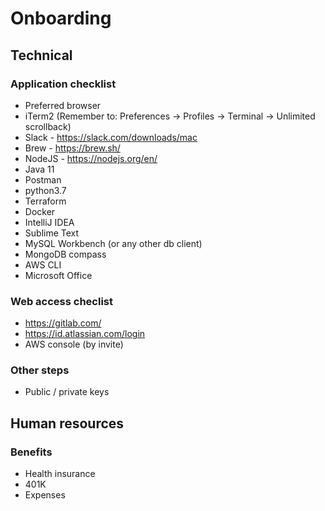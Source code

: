 # Onboarding

## Technical

### Application checklist
- Preferred browser
- iTerm2 (Remember to: Preferences -> Profiles -> Terminal -> Unlimited scrollback)
- Slack - https://slack.com/downloads/mac
- Brew - https://brew.sh/
- NodeJS - https://nodejs.org/en/
- Java 11
- Postman
- python3.7
- Terraform
- Docker
- IntelliJ IDEA
- Sublime Text
- MySQL Workbench (or any other db client)
- MongoDB compass
- AWS CLI
- Microsoft Office

### Web access checlist
- https://gitlab.com/
- https://id.atlassian.com/login
- AWS console (by invite)

### Other steps
- Public / private keys

## Human resources

### Benefits
- Health insurance
- 401K
- Expenses
